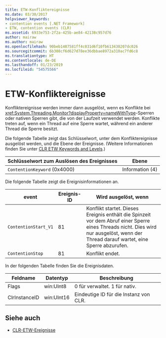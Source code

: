 ```yaml
---
title: ETW-Konfliktereignisse
ms.date: 03/30/2017
helpviewer_keywords:
- contention events [.NET Framework]
- ETW, contention events (CLR)
ms.assetid: 6933e753-2f2a-425b-ae84-42138c957d76
author: mairaw
ms.author: mairaw
ms.openlocfilehash: 90beb1487581ff4c031d6f10fb613430207dc026
ms.sourcegitcommit: 6b308cf6d627d78ee36dbbae8972a310ac7fd6c8
ms.translationtype: HT
ms.contentlocale: de-DE
ms.lasthandoff: 01/23/2019
ms.locfileid: "54575566"
---
```

# <a name="contention-etw-events"></a>ETW-Konfliktereignisse
Konfliktereignisse werden immer dann ausgelöst, wenn es Konflikte bei <xref:System.Threading.Monitor?displayProperty=nameWithType>-Sperren oder nativen Sperren gibt, die von der Laufzeit verwendet werden. Konflikte treten auf, wenn ein Thread auf eine Sperre wartet, während ein anderer Thread die Sperre besitzt.  
  
 Die folgende Tabelle zeigt das Schlüsselwort, unter dem Konfliktereignisse ausgelöst werden, und die Ebene der Ereignisse. (Weitere Informationen finden Sie unter [CLR ETW Keywords and Levels](../../../docs/framework/performance/clr-etw-keywords-and-levels.md).)  
  
|Schlüsselwort zum Auslösen des Ereignisses|Ebene|  
|-----------------------------------|-----------|  
|`ContentionKeyword` (0x4000)|Information (4)|  
  
 Die folgende Tabelle zeigt die Ereignisinformationen an.  
  
|event|Ereignis-ID|Wird ausgelöst, wenn|  
|-----------|--------------|-----------------|  
|`ContentionStart_V1`|81|Konflikt startet. Dieses Ereignis enthält die Spinzeit vor dem Abruf einer Sperre eines Threads nicht. Dies wird nur ausgelöst, wenn der Thread darauf wartet, eine Sperre abzurufen.|  
|`ContentionStop`|81|Konflikt endet.|  
  
 In der folgenden Tabelle finden Sie die Ereignisdaten.  
  
|Feldname|Datentyp|Beschreibung|  
|----------------|---------------|-----------------|  
|Flags|win:UInt8|0 für verwaltet. 1 für nativ.|  
|ClrInstanceID|win:UInt16|Eindeutige ID für die Instanz von CLR.|  
  
## <a name="see-also"></a>Siehe auch
- [CLR-ETW-Ereignisse](../../../docs/framework/performance/clr-etw-events.md)
